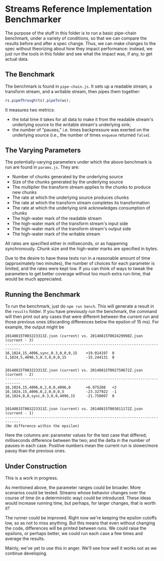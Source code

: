 # Streams Reference Implementation Benchmarker

The purpose of the stuff in this folder is to run a basic pipe-chain benchmark, under a variety of conditions, so that we can compare the results before and after a spec change. Thus, we can make changes to the spec without theorizing about how they impact performance: instead, we just run the tools in this folder and see what the impact was, if any, to get actual data.

## The Benchmark

The benchmark is found in `pipe-chain.js`. It sets up a readable stream, a transform stream, and a writable stream, then pipes them together:

```js
rs.pipeThrough(ts).pipeTo(ws);
```

It measures two metrics:

- the total time it takes for all data to make it from the readable stream's underlying source to the writable stream's underlying sink;
- the number of "pauses," i.e. times backpressure was exerted on the underlying source (i.e., the number of times `enqueue` returned `false`).

## The Varying Parameters

The potentially-varying parameters under which the above benchmark is run are found in `params.js`. They are:

- Number of chunks generated by the underlying source
- Size of the chunks generated by the underlying source
- The multiplier the transform stream applies to the chunks to produce new chunks
- The rate at which the underlying source produces chunks
- The rate at which the transform stream completes its transformation
- The rate at which the underlying sink acknowledges consumption of chunks
- The high-water mark of the readable stream
- The high-water mark of the transform stream's input side
- The high-water mark of the transform stream's output side
- The high-water mark of the writable stream

All rates are specified either in milliseconds, or as happening synchronously. Chunk size and the high-water marks are specified in bytes.

Due to the desire to have these tests run in a reasonable amount of time (approximately two minutes), the number of choices for each parameter is limited, and the rates were kept low. If you can think of ways to tweak the parameters to get better coverage without too much extra run-time, that would be much appreciated.

## Running the Benchmark

To run the benchmark, just do `npm run bench`. This will generate a result in the `results` folder. If you have previously run the benchmark, the command will then print out any cases that were different between the current run and those previous ones (discarding differences below the epsilon of 15 ms). For example, the output might be

```
20140815T003223313Z.json (current) vs. 20140815T002429998Z.json (current - 3)
-----------------------------------------------------------------------------
16,1024,15,4096,sync,0.3,0,0,0,15    +19.014197  0
1,1024,5,4096,5,0.3,0,0,0,15         -15.244131  0


20140815T003223313Z.json (current) vs. 20140815T002758672Z.json (current - 2)
-----------------------------------------------------------------------------
16,1024,15,4096,0,2,0,0,4096,0       +6.975208   +2
16,1024,15,4096,0,2,0,0,0,5          -23.327922  -1
16,1024,0,0,sync,0.3,0,0,4096,15     -21.750097  0


20140815T003223313Z.json (current) vs. 20140815T003011172Z.json (current - 1)
-----------------------------------------------------------------------------
(No difference within the epsilon)
```

Here the columns are: parameter values for the test case that differed; milliseconds difference between the two; and the delta in the number of pauses in each case. Positive numbers mean the current run is slower/more pausy than the previous ones.

## Under Construction

This is a work in progress.

As mentioned above, the parameter ranges could be broader. More scenarios could be tested. Streams whose behavior changes over the course of time (in a deterministic way) could be introduced. These ideas would increase running time, but perhaps, for larger changes, that is worth it?

The runner could be improved. Right now we're keeping the epsilon cutoffs low, so as not to miss anything. But this means that even without changing the code, differences will be printed between runs. We could raise the epsilons, or perhaps better, we could run each case a few times and average the results.

Mainly, we've yet to use this in anger. We'll see how well it works out as we continue developing.
